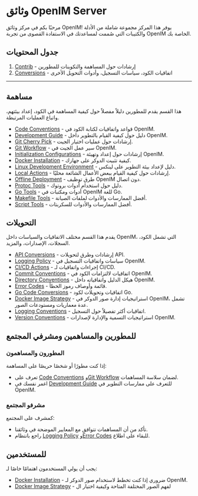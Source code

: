 # وثائق OpenIM Server

مرحبًا بكم في مركز وثائق OpenIM! يوفر هذا المركز مجموعة شاملة من الأدلة والكتيبات التي صُممت لمساعدتك في الاستفادة القصوى من تجربة OpenIM الخاصة بك.

## جدول المحتويات

1. [Contrib](https://github.com/openimsdk/open-im-server/blob/main/docs/contrib) - إرشادات حول المساهمة والتكوينات للمطورين
2. [Conversions](https://github.com/openimsdk/open-im-server/blob/main/docs/contrib) - اتفاقيات الكود، سياسات التسجيل، وأدوات التحويل الأخرى

------

## مساهمة

هذا القسم يقدم للمطورين دليلاً مفصلاً حول كيفية المساهمة في الكود، إعداد بيئتهم، واتباع العمليات المرتبطة.

- [Code Conventions](https://github.com/openimsdk/open-im-server/blob/main/docs/contrib/code-conventions.md) - قواعد واتفاقيات لكتابة الكود في OpenIM.
- [Development Guide](https://github.com/openimsdk/open-im-server/blob/main/docs/contrib/development.md) - دليل حول كيفية القيام بالتطوير داخل OpenIM.
- [Git Cherry Pick](https://github.com/openimsdk/open-im-server/blob/main/docs/contrib/gitcherry-pick.md) - إرشادات حول عمليات اختيار الجيت.
- [Git Workflow](https://github.com/openimsdk/open-im-server/blob/main/docs/contrib/git-workflow.md) - سير عمل الجيت في OpenIM.
- [Initialization Configurations](https://github.com/openimsdk/open-im-server/blob/main/docs/contrib/init-config.md) - إرشادات حول إعداد وتهيئة OpenIM.
- [Docker Installation](https://github.com/openimsdk/open-im-server/blob/main/docs/contrib/install-docker.md) - كيفية تثبيت الدوكر على جهازك.
- [Linux Development Environment](https://github.com/openimsdk/open-im-server/blob/main/docs/contrib/linux-development.md) - دليل لإعداد بيئة التطوير على لينكس.
- [Local Actions](https://github.com/openimsdk/open-im-server/blob/main/docs/contrib/local-actions.md) - إرشادات حول كيفية القيام ببعض الأعمال الشائعة محليًا.
- [Offline Deployment](https://github.com/openimsdk/open-im-server/blob/main/docs/contrib/offline-deployment.md) - طرق توظيف OpenIM دون اتصال.
- [Protoc Tools](https://github.com/openimsdk/open-im-server/blob/main/docs/contrib/protoc-tools.md) - دليل حول استخدام أدوات بروتوك.
- [Go Tools](https://github.com/openimsdk/open-im-server/blob/main/docs/contrib/util-go.md) - أدوات ومكتبات في OpenIM للغة Go.
- [Makefile Tools](https://github.com/openimsdk/open-im-server/blob/main/docs/contrib/util-makefile.md) - أفضل الممارسات والأدوات لملفات الصيانة.
- [Script Tools](https://github.com/openimsdk/open-im-server/blob/main/docs/contrib/util-scripts.md) - أفضل الممارسات والأدوات للسكربتات.

## التحويلات

يقدم هذا القسم مختلف الاتفاقيات والسياسات داخل OpenIM، التي تشمل الكود، السجلات، الإصدارات، والمزيد.

- [API Conversions](https://github.com/openimsdk/open-im-server/blob/main/docs/contrib/api.md) - إرشادات وطرق لتحويلات API.
- [Logging Policy](https://github.com/openimsdk/open-im-server/blob/main/docs/contrib/bash-log.md) - سياسات واتفاقيات التسجيل في OpenIM.
- [CI/CD Actions](https://github.com/openimsdk/open-im-server/blob/main/docs/contrib/cicd-actions.md) - إجراءات واتفاقيات لـ CI/CD.
- [Commit Conventions](https://github.com/openimsdk/open-im-server/blob/main/docs/contrib/commit.md) - اتفاقيات لالتزامات الكود في OpenIM.
- [Directory Conventions](https://github.com/openimsdk/open-im-server/blob/main/docs/contrib/directory.md) - هيكل الدليل واتفاقياته داخل OpenIM.
- [Error Codes](https://github.com/openimsdk/open-im-server/blob/main/docs/contrib/error-code.md) - قائمة وأوصاف رموز الخطأ.
- [Go Code Conversions](https://github.com/openimsdk/open-im-server/blob/main/docs/contrib/go-code.md) - اتفاقيات وتحويلات لكود Go.
- [Docker Image Strategy](https://github.com/openimsdk/open-im-server/blob/main/docs/contrib/images.md) - استراتيجيات إدارة صور الدوكر في OpenIM، تشمل عدة معماريات ومستودعات الصور.
- [Logging Conventions](https://github.com/openimsdk/open-im-server/blob/main/docs/contrib/logging.md) - اتفاقيات أكثر تفصيلاً حول التسجيل.
- [Version Conventions](https://github.com/openimsdk/open-im-server/blob/main/docs/contrib/version.md) - استراتيجيات التسمية والإدارة لإصدارات OpenIM.


## للمطورين والمساهمين ومشرفي المجتمع

### المطورون والمساهمون

إذا كنت مطورًا أو شخصًا حريصًا على المساهمة:

- تعرف على [Code Conventions](https://github.com/openimsdk/open-im-server/blob/main/docs/contrib/code-conventions.md) و[Git Workflow](https://github.com/openimsdk/open-im-server/blob/main/docs/contrib/git-workflow.md) لضمان سلاسة المساهمات.
- اغمر نفسك في [Development Guide](https://github.com/openimsdk/open-im-server/blob/main/docs/contrib/development.md) للتعرف على ممارسات التطوير في OpenIM.

### مشرفو المجتمع

كمشرف على المجتمع:

- تأكد من أن المساهمات تتوافق مع المعايير الموضحة في وثائقنا.
- راجع بانتظام [Logging Policy](https://github.com/openimsdk/open-im-server/blob/main/docs/contrib/bash-log.md) و[Error Codes](https://github.com/openimsdk/open-im-server/blob/main/docs/contrib/error-code.md) للبقاء على اطلاع.

## للمستخدمين

يجب أن يولي المستخدمون اهتمامًا خاصًا لـ:

- [Docker Installation](https://github.com/openimsdk/open-im-server/blob/main/docs/contrib/install-docker.md) - ضروري إذا كنت تخطط لاستخدام صور الدوكر لـ OpenIM.
- [Docker Image Strategy](https://github.com/openimsdk/open-im-server/blob/main/docs/contrib/images.md) - لفهم الصور المختلفة المتاحة وكيفية اختيار ال
